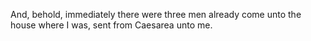 And, behold, immediately there were three men already come unto the house where I was, sent from Caesarea unto me.
